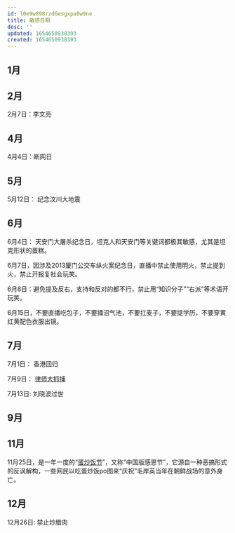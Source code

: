 ```yaml
---
id: l0m9w898rzd6esgxpa0w9ne
title: 敏感日期
desc: ''
updated: 1654650938393
created: 1654650938393
---
```


## 1月

## 2月

2月7日：李文亮 


## 4月

4月4日：断网日

## 5月

5月12日： 纪念汶川大地震


## 6月

6月4日： 天安门大屠杀纪念日，坦克人和天安门等关键词都极其敏感，尤其是坦克形状的蛋糕。

6月7日，因涉及2013厦门公交车纵火案纪念日，直播中禁止使用明火，禁止提到火，禁止开报复社会玩笑。

6月8日：避免提及反右，支持和反对的都不行，禁止用“知识分子”“右派”等术语开玩笑。

6月15日，不要直播吃包子，不要捅沼气池，不要扛麦子，不要提学历，不要穿黄红黄配色衣服出镜。

## 7月

7月1日： 香港回归 

7月9日： [律师大抓捕](https://chinadigitaltimes.net/space/709%E6%A1%88)

7月13日: 刘晓波过世


## 9月



## 11月

11月25日，是一年一度的“[蛋炒饭节](https://zh.m.wikipedia.org/zh/%E8%9B%8B%E7%82%92%E9%A3%AF%E6%8A%97%E8%AD%B0)”，又称“中国版感恩节”，它源自一种恶搞形式的反讽解构，一些网民以吃蛋炒饭po图来“庆祝”毛岸英当年在朝鲜战场的意外身亡。

## 12月

12月26日: 禁止炒腊肉